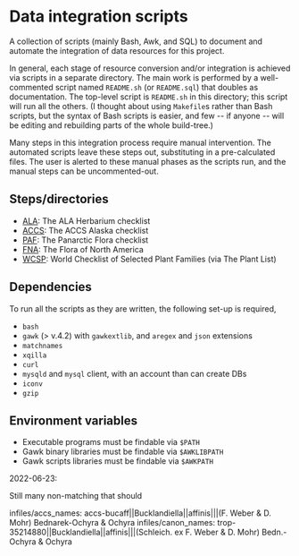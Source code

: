 # Data integration scripts

A collection of scripts (mainly Bash, Awk, and SQL) to document and
automate the integration of data resources for this project.

In general, each stage of resource conversion and/or integration is
achieved via scripts in a separate directory. The main work is
performed by a well-commented script named `README.sh` (or
`README.sql`) that doubles as documentation.  The top-level script is
`README.sh` in this directory; this script will run all the others. (I
thought about using `Makefile`s rather than Bash scripts, but the
syntax of Bash scripts is easier, and few -- if anyone -- will be
editing and rebuilding parts of the whole build-tree.)

Many steps in this integration process require manual
intervention. The automated scripts leave these steps out,
substituting in a pre-calculated files. The user is alerted to these
manual phases as the scripts run, and the manual steps can be
uncommented-out.

## Steps/directories

 * [ALA](./ALA): The ALA Herbarium checklist 
 * [ACCS](./ACCS): The ACCS Alaska checklist 
 * [PAF](./PAF): The Panarctic Flora checklist
 * [FNA](./FNA): The Flora of North America
 * [WCSP](./WCSP): World Checklist of Selected Plant Families (via The
   Plant List)

## Dependencies

To run all the scripts as they are written, the following set-up is
required,

 * `bash`
 * `gawk` (> v.4.2) with `gawkextlib`, and `aregex` and `json` extensions
 * `matchnames`
 * `xqilla`
 * `curl`
 * `mysqld` and `mysql` client, with an account than can create DBs
 * `iconv`
 * `gzip`

## Environment variables
 
 * Executable programs must be findable via `$PATH`
 * Gawk binary libraries must be findable via `$AWKLIBPATH`
 * Gawk scripts libraries must be findable via `$AWKPATH`

2022-06-23: 

Still many non-matching that should

infiles/accs_names:
accs-bucaff||Bucklandiella||affinis|||(F. Weber & D. Mohr) Bednarek-Ochyra & Ochyra
infiles/canon_names:
trop-35214880||Bucklandiella||affinis|||(Schleich. ex F. Weber & D. Mohr) Bedn.-Ochyra & Ochyra

